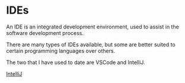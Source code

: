 # IDEs

An IDE is an integrated development environment, used to assist in the software development process.

There are many types of IDEs available, but some are better suited to certain programming
languages over others.

The two that I have used to date are VSCode and IntelliJ.

[IntelliJ](./IntelliJ)

